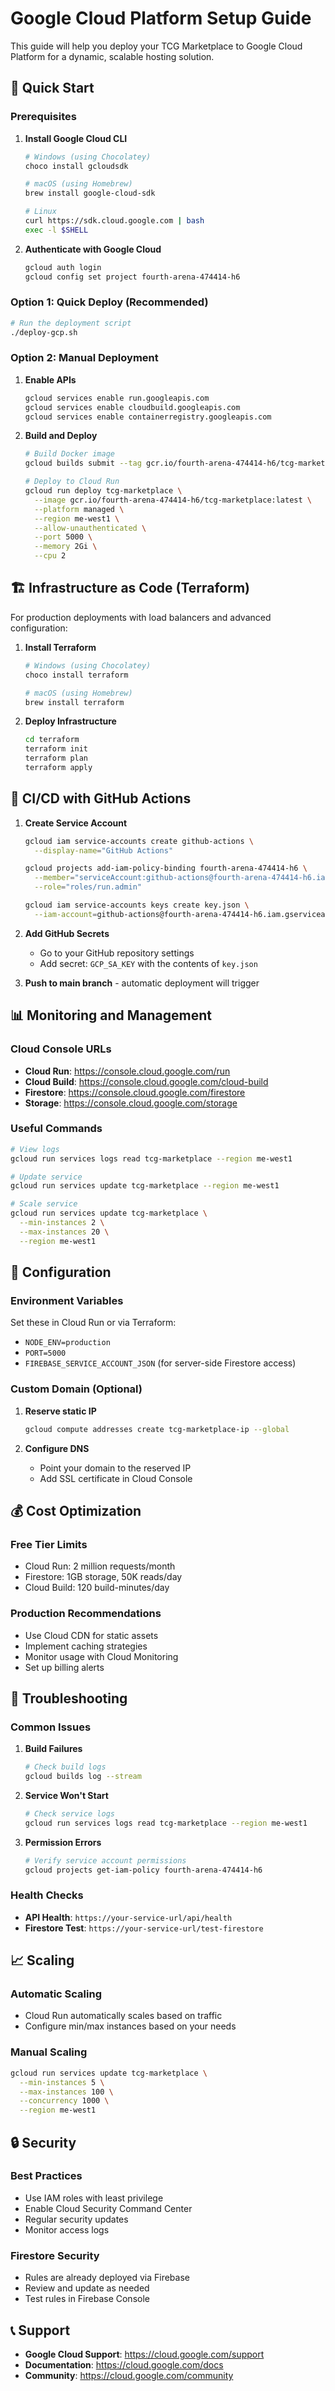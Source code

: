 # Google Cloud Platform Setup Guide

This guide will help you deploy your TCG Marketplace to Google Cloud Platform for a dynamic, scalable hosting solution.

## 🚀 Quick Start

### Prerequisites

1. **Install Google Cloud CLI**
   ```bash
   # Windows (using Chocolatey)
   choco install gcloudsdk
   
   # macOS (using Homebrew)
   brew install google-cloud-sdk
   
   # Linux
   curl https://sdk.cloud.google.com | bash
   exec -l $SHELL
   ```

2. **Authenticate with Google Cloud**
   ```bash
   gcloud auth login
   gcloud config set project fourth-arena-474414-h6
   ```

### Option 1: Quick Deploy (Recommended)

```bash
# Run the deployment script
./deploy-gcp.sh
```

### Option 2: Manual Deployment

1. **Enable APIs**
   ```bash
   gcloud services enable run.googleapis.com
   gcloud services enable cloudbuild.googleapis.com
   gcloud services enable containerregistry.googleapis.com
   ```

2. **Build and Deploy**
   ```bash
   # Build Docker image
   gcloud builds submit --tag gcr.io/fourth-arena-474414-h6/tcg-marketplace:latest .
   
   # Deploy to Cloud Run
   gcloud run deploy tcg-marketplace \
     --image gcr.io/fourth-arena-474414-h6/tcg-marketplace:latest \
     --platform managed \
     --region me-west1 \
     --allow-unauthenticated \
     --port 5000 \
     --memory 2Gi \
     --cpu 2
   ```

## 🏗️ Infrastructure as Code (Terraform)

For production deployments with load balancers and advanced configuration:

1. **Install Terraform**
   ```bash
   # Windows (using Chocolatey)
   choco install terraform
   
   # macOS (using Homebrew)
   brew install terraform
   ```

2. **Deploy Infrastructure**
   ```bash
   cd terraform
   terraform init
   terraform plan
   terraform apply
   ```

## 🔄 CI/CD with GitHub Actions

1. **Create Service Account**
   ```bash
   gcloud iam service-accounts create github-actions \
     --display-name="GitHub Actions"
   
   gcloud projects add-iam-policy-binding fourth-arena-474414-h6 \
     --member="serviceAccount:github-actions@fourth-arena-474414-h6.iam.gserviceaccount.com" \
     --role="roles/run.admin"
   
   gcloud iam service-accounts keys create key.json \
     --iam-account=github-actions@fourth-arena-474414-h6.iam.gserviceaccount.com
   ```

2. **Add GitHub Secrets**
   - Go to your GitHub repository settings
   - Add secret: `GCP_SA_KEY` with the contents of `key.json`

3. **Push to main branch** - automatic deployment will trigger

## 📊 Monitoring and Management

### Cloud Console URLs

- **Cloud Run**: https://console.cloud.google.com/run
- **Cloud Build**: https://console.cloud.google.com/cloud-build
- **Firestore**: https://console.cloud.google.com/firestore
- **Storage**: https://console.cloud.google.com/storage

### Useful Commands

```bash
# View logs
gcloud run services logs read tcg-marketplace --region me-west1

# Update service
gcloud run services update tcg-marketplace --region me-west1

# Scale service
gcloud run services update tcg-marketplace \
  --min-instances 2 \
  --max-instances 20 \
  --region me-west1
```

## 🔧 Configuration

### Environment Variables

Set these in Cloud Run or via Terraform:

- `NODE_ENV=production`
- `PORT=5000`
- `FIREBASE_SERVICE_ACCOUNT_JSON` (for server-side Firestore access)

### Custom Domain (Optional)

1. **Reserve static IP**
   ```bash
   gcloud compute addresses create tcg-marketplace-ip --global
   ```

2. **Configure DNS**
   - Point your domain to the reserved IP
   - Add SSL certificate in Cloud Console

## 💰 Cost Optimization

### Free Tier Limits
- Cloud Run: 2 million requests/month
- Firestore: 1GB storage, 50K reads/day
- Cloud Build: 120 build-minutes/day

### Production Recommendations
- Use Cloud CDN for static assets
- Implement caching strategies
- Monitor usage with Cloud Monitoring
- Set up billing alerts

## 🚨 Troubleshooting

### Common Issues

1. **Build Failures**
   ```bash
   # Check build logs
   gcloud builds log --stream
   ```

2. **Service Won't Start**
   ```bash
   # Check service logs
   gcloud run services logs read tcg-marketplace --region me-west1
   ```

3. **Permission Errors**
   ```bash
   # Verify service account permissions
   gcloud projects get-iam-policy fourth-arena-474414-h6
   ```

### Health Checks

- **API Health**: `https://your-service-url/api/health`
- **Firestore Test**: `https://your-service-url/test-firestore`

## 📈 Scaling

### Automatic Scaling
- Cloud Run automatically scales based on traffic
- Configure min/max instances based on your needs

### Manual Scaling
```bash
gcloud run services update tcg-marketplace \
  --min-instances 5 \
  --max-instances 100 \
  --concurrency 1000 \
  --region me-west1
```

## 🔒 Security

### Best Practices
- Use IAM roles with least privilege
- Enable Cloud Security Command Center
- Regular security updates
- Monitor access logs

### Firestore Security
- Rules are already deployed via Firebase
- Review and update as needed
- Test rules in Firebase Console

## 📞 Support

- **Google Cloud Support**: https://cloud.google.com/support
- **Documentation**: https://cloud.google.com/docs
- **Community**: https://cloud.google.com/community

